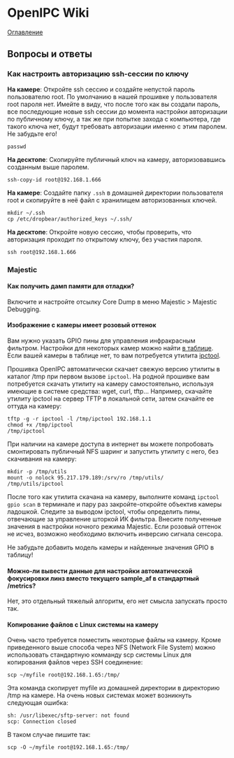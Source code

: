# OpenIPC Wiki
[Оглавление](../index.md)

Вопросы и ответы
----------------

### Как настроить авторизацию ssh-сессии по ключу

__На камере__: Откройте ssh сессию и создайте непустой пароль пользователю root. По умолчанию в нашей прошивке у пользователя root пароля нет.
Имейте в виду, что после того как вы создали пароль, все последующие новые ssh сессии до момента настройки авторизации по публичному ключу,
а так же при попытке захода с компьютера, где такого ключа нет, будут требовать авторизации именно с этим паролем. Не забудьте его!
```
passwd
```

__На десктопе__: Скопируйте публичный ключ на камеру, авторизовавшись созданным выше паролем.
```
ssh-copy-id root@192.168.1.666
```

__На камере__: Создайте папку `.ssh` в домашней директории пользователя root и скопируйте в неё файл с хранилищем авторизованных ключей.
```
mkdir ~/.ssh
cp /etc/dropbear/authorized_keys ~/.ssh/
```

__На десктопе__: Откройте новую сессию, чтобы проверить, что авторизация проходит по открытому ключу, без участия пароля.
```
ssh root@192.168.1.666
```

### Majestic

#### Как получить дамп памяти для отладки?
Включите и настройте отсылку Core Dump в меню Majestic > Majestic Debugging.

#### Изображение с камеры имеет розовый оттенок
Вам нужно указать GPIO пины для управления инфракрасным фильтром. Настройки для некоторых камер можно найти [в таблице](https://openipc.org/wiki/en/gpio-settings.html). Если вашей камеры в таблице нет, то вам потребуется утилита [ipctool](https://github.com/OpenIPC/ipctool/releases/download/latest/ipctool).

Прошивка OpenIPC автоматически скачает свежую версию утилиты в каталог /tmp при первом вызове `ipctool`.
На родной прошивке вам потребуется скачать утилиту на камеру самостоятельно, используя имеющие в системе средства: wget, curl, tftp...
Например, скачайте утилиту ipctool на сервер TFTP в локальной сети, затем скачайте ее оттуда на камеру:
```
tftp -g -r ipctool -l /tmp/ipctool 192.168.1.1
chmod +x /tmp/ipctool
/tmp/ipctool
```
При наличии на камере доступа в интернет вы можете попробовать смонтировать публичный NFS шаринг и запустить утилиту с него, без скачивания на камеру:
```
mkdir -p /tmp/utils
mount -o nolock 95.217.179.189:/srv/ro /tmp/utils/
/tmp/utils/ipctool
```
После того как утилита скачана на камеру, выполните команд `ipctool gpio scan` в терминале и пару раз закройте-откройте объектив камеры ладошкой.
Следите за выводом ipctool, чтобы определить пины, отвечающие за управление шторкой ИК фильтра.
Внесите полученные значения в настройки ночного режима Majestic. Если розовый оттенок не исчез, возможно необходимо включить инверсию сигнала сенсора.

Не забудьте добавить модель камеры и найденные значения GPIO в таблицу!

#### Можно-ли вывести данные для настройки автоматической фокусировки линз вместо текущего sample_af в стандартный /metrics?
Нет, это отдельный тяжелый алгоритм, его нет смысла запускать просто так.

#### Копирование файлов с Linux системы на камеру
Очень часто требуется поместить некоторые файлы на камеру. Кроме приведенного выше способа через NFS (Network File System)
можно использовать стандартную комманду scp системы Linux для копирования файлов через SSH соединение:
```
scp ~/myfile root@192.168.1.65:/tmp/
```
Эта команда скопирует myfile из домашней директории в директорию /tmp на камере.
На очень новых системах может возникнуть следующая ошибка:
```
sh: /usr/libexec/sftp-server: not found
scp: Connection closed
```

В таком случае пишите так:
```
scp -O ~/myfile root@192.168.1.65:/tmp/
```
